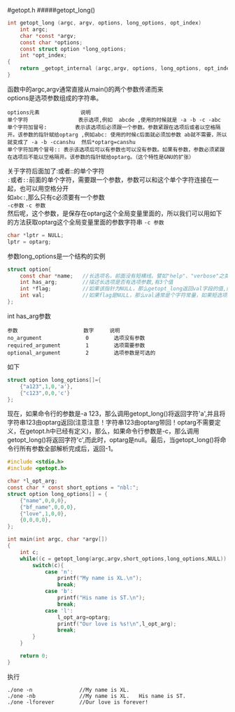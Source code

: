 #getopt.h
#####getopt_long()
```c
int getopt_long (argc, argv, options, long_options, opt_index)
	int argc;
	char *const *argv;
	const char *options;
	const struct option *long_options;
	int *opt_index;
{
	return _getopt_internal (argc,argv, options, long_options, opt_index, 0); 
}
```
函数中的argc,argv通常直接从main()的两个参数传递而来           
options是选项参数组成的字符串。       
```text
options元素             说明
单个字符                表示选项,例如  abcde ,使用的时候就是 -a -b -c -abc 
单个字符加冒号:         表示该选项后必须跟一个参数。参数紧跟在选项后或者以空格隔开。该参数的指针赋给optarg ,例如abc: 使用的时候c后面就必须加参数 ab就不需要，所以就变成了 -a -b -ccanshu  然后*optarg=canshu
单个字符加两个冒号:: 表示该选项后可以有参数也可以没有参数。如果有参数，参数必须紧跟在选项后不能以空格隔开。该参数的指针赋给optarg。（这个特性是GNU的扩张）
```
关于字符后面加了:或者::的单个字符           
`:`或者`::`前面的单个字符，需要跟一个参数，参数可以和这个单个字符连接在一起，也可以用空格分开         
如`abc:`,那么只有c必须要有一个参数       
`-c参数`  `-c 参数`           
然后呢，这个参数，是保存在optarg这个全局变量里面的，所以我们可以用如下的方法获取optarg这个全局变量里面的参数字符串
`-c 参数`          
```c
char *lptr = NULL;
lptr = optarg;
```
参数long_options是一个结构的实例
```c
struct option{
	const char *name; 	//长选项名，前面没有短横线。譬如"help"、"verbose"之类
	int has_arg;		//描述长选项是否有选项参数,有3个值
	int *flag;			//如果该指针为NULL，那么getopt_long返回val字段的值,如果该指针不为NULL，那么会使得它所指向的结构填入val字段的值，同时getopt_long返回0
	int val;			//如果flag是NULL，那么val通常是个字符常量，如果短选项和长选项一致，那么该字符就应该与options中
};
```
int has_arg参数
```text
参数                     数字     说明
no_argument              0        选项没有参数
required_argument        1        选项需要参数
optional_argument        2        选项参数是可选的
```
如下
```c
struct option long_options[]={
	{"a123",1,0,'a'},
	{"c123",0,0,'c'}
};
```
现在，如果命令行的参数是-a 123，那么调用getopt_long()将返回字符'a',并且将字符串123由optarg返回(注意注意！字符串123由optarg带回！optarg不需要定义，在getopt.h中已经有定义)，那么，如果命令行参数是-c，那么调用getopt_long()将返回字符'c',而此时，optarg是null。最后，当getopt_long()将命令行所有参数全部解析完成后，返回-1。
```c
#include <stdio.h>
#include <getopt.h>

char *l_opt_arg;
const char * const short_options = "nbl:";
struct option long_options[] = {
	{"name",0,0,0},
	{"bf_name",0,0,0},
	{"love",1,0,0},
	{0,0,0,0},
};

int main(int argc, char *argv[])
{
	int c;
	while((c = getopt_long(argc,argv,short_options,long_options,NULL)) != -1){
		switch(c){
			case 'n':
				printf("My name is XL.\n");
				break;
			case 'b':
				printf("His name is ST.\n");
				break;
			case 'l':
				l_opt_arg=optarg;
				printf("Our love is %s!\n",l_opt_arg);
				break;
		}
	}

	return 0;
}
```
执行
```text
./one -n               //My name is XL.
./one -nb              //My name is XL.   His name is ST.
./one -lforever        //Our love is forever!
```

